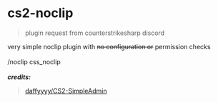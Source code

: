 # cs2-noclip
>plugin request from counterstrikesharp discord

very simple noclip plugin with ~~no configuration or~~ permission checks
<br></br>
/noclip css_noclip
<br></br>
***credits:***
>[daffyyyy/CS2-SimpleAdmin](https://github.com/daffyyyy/CS2-SimpleAdmin)
